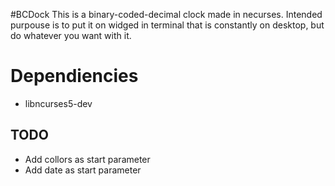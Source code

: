 #BCDock
This is a binary-coded-decimal clock made in necurses. Intended purpouse is to put it on widged in terminal that is constantly on desktop, but do whatever you want with it.

# Dependiencies

* libncurses5-dev

## TODO

* Add collors as start parameter
* Add date as start parameter
